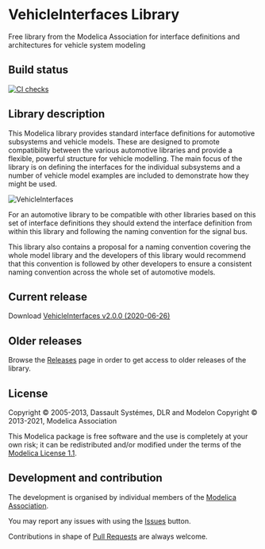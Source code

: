 # VehicleInterfaces Library

Free library from the Modelica Association for interface definitions and architectures for vehicle system modeling

## Build status

[![CI checks](https://github.com/modelica/VehicleInterfaces/workflows/CI/badge.svg)](https://github.com/modelica/VehicleInterfaces/actions)

## Library description

This Modelica library provides standard interface definitions for automotive subsystems and vehicle models. These are designed to promote compatibility between the various automotive libraries and provide a flexible, powerful structure for vehicle modelling. The main focus of the library is on defining the interfaces for the individual subsystems and a number of vehicle model examples are included to demonstrate how they might be used.

![VehicleInterfaces](VehicleInterfaces/Resources/Images/conventionalVehicle.png)

For an automotive library to be compatible with other libraries based on this set of interface definitions they should extend the interface definition from within this library and following the naming convention for the signal bus.

This library also contains a proposal for a naming convention covering the whole model library and the developers of this library would recommend that this convention is followed by other developers to ensure a consistent naming convention across the whole set of automotive models.

## Current release

Download [VehicleInterfaces v2.0.0 (2020-06-26)](../../releases/tag/v2.0.0)

## Older releases

Browse the [Releases](../../releases) page in order to get access to older releases of the library.

## License
Copyright &copy; 2005-2013, Dassault Systémes, DLR and Modelon
Copyright &copy; 2013-2021, Modelica Association

This Modelica package is free software and the use is completely at your own risk;
it can be redistributed and/or modified under the terms of the [Modelica License 1.1](https://modelica.org/licenses/ModelicaLicense1.1).

## Development and contribution
The development is organised by individual members of the [Modelica Association](https://www.modelica.org/association).

You may report any issues with using the [Issues](https://github.com/modelica/VehicleInterfaces/issues) button.

Contributions in shape of [Pull Requests](https://github.com/modelica/VehicleInterfaces/pulls) are always welcome.
